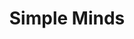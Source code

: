 ---
title: "Simple Minds"
summary: "Scottish rock band founded in 1977 in Glasgow. They were greatly popular from the mid-1980s to the early 1990s."
image: "simple-minds.jpg"
apple_music_artist_url: "None"
wikipedia_url: "none"
---